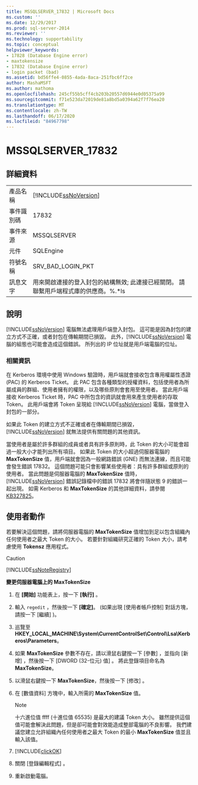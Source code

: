 ```yaml
---
title: MSSQLSERVER_17832 | Microsoft Docs
ms.custom: ''
ms.date: 12/29/2017
ms.prod: sql-server-2014
ms.reviewer: ''
ms.technology: supportability
ms.topic: conceptual
helpviewer_keywords:
- 17828 (Database Engine error)
- maxtokensize
- 17832 (Database Engine error)
- login packet (bad)
ms.assetid: bd56ffe4-0855-4ada-8aca-251fbc6ff2ce
author: MashaMSFT
ms.author: mathoma
ms.openlocfilehash: 245cf55b5cff4cb203b20557d6944e0d05375a99
ms.sourcegitcommit: f71e523da72019de81a8bd5a0394a62f7f76ea20
ms.translationtype: MT
ms.contentlocale: zh-TW
ms.lasthandoff: 06/17/2020
ms.locfileid: "84967798"
---
```

# <a name="mssqlserver_17832"></a>MSSQLSERVER_17832
    
## <a name="details"></a>詳細資料  
  
|||  
|-|-|  
|產品名稱|[!INCLUDE[ssNoVersion](../../includes/ssnoversion-md.md)]|  
|事件識別碼|17832|  
|事件來源|MSSQLSERVER|  
|元件|SQLEngine|  
|符號名稱|SRV_BAD_LOGIN_PKT|  
|訊息文字|用來開啟連接的登入封包的結構無效; 此連接已經關閉。 請聯繫用戶端程式庫的供應商。%.*ls|  
  
## <a name="explanation"></a>說明  
 [!INCLUDE[ssNoVersion](../../includes/ssnoversion-md.md)] 電腦無法處理用戶端登入封包。 這可能是因為封包的建立方式不正確，或者封包在傳輸期間已損毀。 此外，[!INCLUDE[ssNoVersion](../../includes/ssnoversion-md.md)] 電腦的組態也可能會造成這個錯誤。 所列出的 IP 位址就是用戶端電腦的位址。  
  
### <a name="more-information"></a>相關資訊  
 在 Kerberos 環境中使用 Windows 驗證時，用戶端就會接收包含專用權屬性憑證 (PAC) 的 Kerberos Ticket。 此 PAC 包含各種類型的授權資料，包括使用者為所屬成員的群組、使用者擁有的權限，以及哪些原則會套用至使用者。 當此用戶端接收 Kerberos Ticket 時，PAC 中所包含的資訊就會用來產生使用者的存取 Token。 此用戶端會將 Token 呈現給 [!INCLUDE[ssNoVersion](../../includes/ssnoversion-md.md)] 電腦，當做登入封包的一部分。  
  
 如果此 Token 的建立方式不正確或者在傳輸期間已損毀，[!INCLUDE[ssNoVersion](../../includes/ssnoversion-md.md)] 就無法提供有關問題的其他資訊。  
  
 當使用者是屬於許多群組的成員或者具有許多原則時，此 Token 的大小可能會超過一般大小才能列出所有項目。 如果此 Token 的大小超過伺服器電腦的 **MaxTokenSize** 值，用戶端就會因為一般網路錯誤 (GNE) 而無法連線，而且可能會發生錯誤 17832。 這個問題可能只會影響某些使用者：具有許多群組或原則的使用者。 當此問題是伺服器電腦的 **MaxTokenSize** 值時，[!INCLUDE[ssNoVersion](../../includes/ssnoversion-md.md)] 錯誤記錄檔中的錯誤 17832 將會伴隨狀態 9 的錯誤一起出現。 如需 Kerberos 和 **MaxTokenSize** 的其他詳細資料，請參閱 [KB327825](https://support.microsoft.com/kb/327825)。  
  
## <a name="user-action"></a>使用者動作  
 若要解決這個問題，請將伺服器電腦的 **MaxTokenSize** 值增加到足以包含組織內任何使用者之最大 Token 的大小。 若要針對組織研究正確的 Token 大小，請考慮使用 **Tokensz** 應用程式。   
  
> [!CAUTION]  
>  [!INCLUDE[ssNoteRegistry](../../includes/ssnoteregistry-md.md)]  
  
 **變更伺服器電腦上的 MaxTokenSize**  
  
1.  在 **[開始]** 功能表上，按一下 **[執行]** 。  
  
2.  輸入 `regedit` ，然後按一下 **[確定]**。 (如果出現 [使用者帳戶控制]  對話方塊，請按一下 [繼續]  )。  
  
3.  巡覽至 **HKEY_LOCAL_MACHINE\System\CurrentControlSet\Control\Lsa\Kerberos\Parameters**。  
  
4.  如果 **MaxTokenSize** 參數不存在，請以滑鼠右鍵按一下 [參數]  ，並指向 [新增]  ，然後按一下 [DWORD (32-位元) 值]  。 將此登錄項目命名為 **MaxTokenSize**。  
  
5.  以滑鼠右鍵按一下 **MaxTokenSize**，然後按一下 [修改]  。  
  
6.  在 [數值資料]  方塊中，輸入所需的 **MaxTokenSize** 值。  
  
    > [!NOTE]  
    >  十六進位值 ffff (十進位值 65535) 是最大的建議 Token 大小。 雖然提供這個值可能會解決此問題，但是卻可能會對效能造成整部電腦的不良影響。 我們建議您建立允許組織內任何使用者之最大 Token 的最小 **MaxTokenSize** 值並且輸入該值。  
  
7.  [!INCLUDE[clickOK](../../includes/clickok-md.md)]  
  
8.  關閉 [登錄編輯程式]  。  
  
9. 重新啟動電腦。  
  
  
